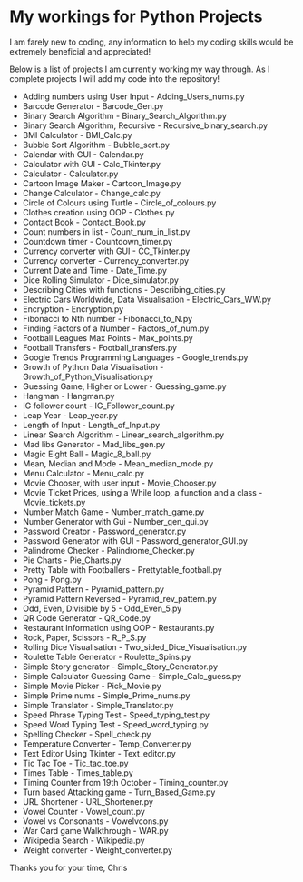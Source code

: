 # My workings for Python Projects

I am farely new to coding, any information to help my coding skills would be extremely beneficial and appreciated!

Below is a list of projects I am currently working my way through. As I complete projects I will add my code into the repository!

  - Adding numbers using User Input - Adding_Users_nums.py
  - Barcode Generator - Barcode_Gen.py
  - Binary Search Algorithm - Binary_Search_Algorithm.py
  - Binary Search Algorithm, Recursive - Recursive_binary_search.py
  - BMI Calculator - BMI_Calc.py
  - Bubble Sort Algorithm - Bubble_sort.py
  - Calendar with GUI - Calendar.py
  - Calculator with GUI - Calc_Tkinter.py
  - Calculator - Calculator.py
  - Cartoon Image Maker - Cartoon_Image.py
  - Change Calculator - Change_calc.py
  - Circle of Colours using Turtle - Circle_of_colours.py
  - Clothes creation using OOP - Clothes.py
  - Contact Book - Contact_Book.py
  - Count numbers in list - Count_num_in_list.py
  - Countdown timer - Countdown_timer.py
  - Currency converter with GUI - CC_Tkinter.py
  - Currency converter - Currency_converter.py
  - Current Date and Time - Date_Time.py
  - Dice Rolling Simulator - Dice_simulator.py
  - Describing Cities with functions - Describing_cities.py
  - Electric Cars Worldwide, Data Visualisation - Electric_Cars_WW.py
  - Encryption - Encryption.py
  - Fibonacci to Nth number - Fibonacci_to_N.py
  - Finding Factors of a Number - Factors_of_num.py
  - Football Leagues Max Points - Max_points.py
  - Football Transfers - Football_transfers.py
  - Google Trends Programming Languages - Google_trends.py
  - Growth of Python Data Visualisation - Growth_of_Python_Visualisation.py
  - Guessing Game, Higher or Lower - Guessing_game.py
  - Hangman - Hangman.py
  - IG follower count - IG_Follower_count.py
  - Leap Year - Leap_year.py
  - Length of Input - Length_of_Input.py
  - Linear Search Algorithm - Linear_search_algorithm.py
  - Mad libs Generator - Mad_libs_gen.py
  - Magic Eight Ball - Magic_8_ball.py
  - Mean, Median and Mode - Mean_median_mode.py
  - Menu Calculator - Menu_calc.py
  - Movie Chooser, with user input - Movie_Chooser.py
  - Movie Ticket Prices, using a While loop, a function and a class - Movie_tickets.py
  - Number Match Game - Number_match_game.py
  - Number Generator with Gui - Number_gen_gui.py
  - Password Creator - Password_generator.py
  - Password Generator with GUI - Password_generator_GUI.py
  - Palindrome Checker - Palindrome_Checker.py
  - Pie Charts - Pie_Charts.py
  - Pretty Table with Footballers - Prettytable_football.py
  - Pong - Pong.py
  - Pyramid Pattern - Pyramid_pattern.py
  - Pyramid Pattern Reversed - Pyramid_rev_pattern.py
  - Odd, Even, Divisible by 5 - Odd_Even_5.py
  - QR Code Generator - QR_Code.py
  - Restaurant Information using OOP - Restaurants.py
  - Rock, Paper, Scissors - R_P_S.py
  - Rolling Dice Visualisation - Two_sided_Dice_Visualisation.py
  - Roulette Table Generator - Roulette_Spins.py
  - Simple Story generator - Simple_Story_Generator.py
  - Simple Calculator Guessing Game - Simple_Calc_guess.py
  - Simple Movie Picker - Pick_Movie.py
  - Simple Prime nums - Simple_Prime_nums.py
  - Simple Translator - Simple_Translator.py
  - Speed Phrase Typing Test - Speed_typing_test.py
  - Speed Word Typing Test - Speed_word_typing.py
  - Spelling Checker - Spell_check.py
  - Temperature Converter - Temp_Converter.py
  - Text Editor Using Tkinter - Text_editor.py
  - Tic Tac Toe - Tic_tac_toe.py
  - Times Table - Times_table.py
  - Timing Counter from 19th October - Timing_counter.py
  - Turn based Attacking game - Turn_Based_Game.py
  - URL Shortener - URL_Shortener.py
  - Vowel Counter - Vowel_count.py
  - Vowel vs Consonants - Vowelvcons.py
  - War Card game Walkthrough - WAR.py
  - Wikipedia Search - Wikipedia.py
  - Weight converter - Weight_converter.py

Thanks you for your time,
Chris 
